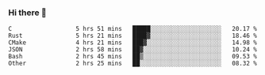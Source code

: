 ### Hi there 👋

<!--
**WShiBin/WShiBin** is a ✨ _special_ ✨ repository because its `README.md` (this file) appears on your GitHub profile.

Here are some ideas to get you started:

- 🔭 I’m currently working on ...
- 🌱 I’m currently learning ...
- 👯 I’m looking to collaborate on ...
- 🤔 I’m looking for help with ...
- 💬 Ask me about ...
- 📫 How to reach me: ...
- 😄 Pronouns: ...
- ⚡ Fun fact: ...
-->

<!--START_SECTION:waka-->

```text
C                  5 hrs 51 mins   █████░░░░░░░░░░░░░░░░░░░░   20.17 %
Rust               5 hrs 21 mins   ████▓░░░░░░░░░░░░░░░░░░░░   18.46 %
CMake              4 hrs 21 mins   ███▓░░░░░░░░░░░░░░░░░░░░░   14.98 %
JSON               2 hrs 58 mins   ██▓░░░░░░░░░░░░░░░░░░░░░░   10.24 %
Bash               2 hrs 45 mins   ██▒░░░░░░░░░░░░░░░░░░░░░░   09.53 %
Other              2 hrs 25 mins   ██░░░░░░░░░░░░░░░░░░░░░░░   08.32 %
```

<!--END_SECTION:waka-->
